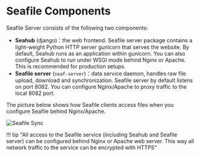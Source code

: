 # Seafile Components

Seafile Server consists of the following two components:

- **Seahub** (django)：the web frontend. Seafile server package contains a light-weight Python HTTP server gunicorn that serves the website. By default, Seahub runs as an application within gunicorn. You can also configure Seahub to run under WSGI mode behind Nginx or Apache. This is recommended for production setups.
- **Seafile server** (``seaf-server``)：data service daemon, handles raw file upload, download and synchronization. Seafile server by default listens on port 8082. You can configure Nginx/Apache to proxy traffic to the local 8082 port.

The picture below shows how Seafile clients access files when you configure Seafile behind Nginx/Apache.

![Seafile Sync](../images/seafile-arch-new-http.png)

!!! tip "All access to the Seafile service (including Seahub and Seafile server) can be configured behind Nginx or Apache web server. This way all network traffic to the service can be encrypted with HTTPS"
